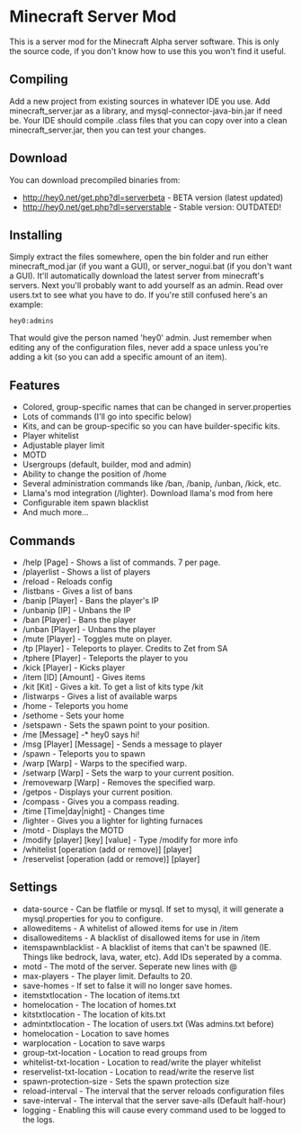 Minecraft Server Mod
====================
This is a server mod for the Minecraft Alpha server software. This is only the
source code, if you don't know how to use this you won't find it useful.

Compiling
---------
Add a new project from existing sources in whatever IDE you use. Add
minecraft_server.jar as a library, and mysql-connector-java-bin.jar if need be.
Your IDE should compile .class files that you can copy over into a clean
minecraft_server.jar, then you can test your changes.

Download
--------
You can download precompiled binaries from:
* http://hey0.net/get.php?dl=serverbeta - BETA version (latest updated)
* http://hey0.net/get.php?dl=serverstable - Stable version: OUTDATED!

Installing
----------
Simply extract the files somewhere, open the bin folder and run either
minecraft_mod.jar (if you want a GUI), or server_nogui.bat (if you don't want a
GUI). It'll automatically download the latest server from minecraft's servers.
Next you'll probably want to add yourself as an admin. Read over users.txt to
see what you have to do. If you're still confused here's an example:

    hey0:admins


That would give the person named 'hey0' admin. Just remember when editing any
of the configuration files, never add a space unless you're adding a kit (so
you can add a specific amount of an item).

Features
--------
* Colored, group-specific names that can be changed in server.properties
* Lots of commands (I'll go into specific below)
* Kits, and can be group-specific so you can have builder-specific kits.
* Player whitelist
* Adjustable player limit
* MOTD
* Usergroups (default, builder, mod and admin)
* Ability to change the position of /home
* Several administration commands like /ban, /banip, /unban, /kick, etc.
* Llama's mod integration (/lighter). Download llama's mod from here
* Configurable item spawn blacklist
* And much more...

Commands
--------
* /help [Page] - Shows a list of commands. 7 per page.
* /playerlist - Shows a list of players
* /reload - Reloads config
* /listbans <IP or bans> - Gives a list of bans
* /banip [Player] <Reason> - Bans the player's IP
* /unbanip [IP] - Unbans the IP
* /ban [Player] <Reason> - Bans the player
* /unban [Player] - Unbans the player
* /mute [Player] - Toggles mute on player.
* /tp [Player] - Teleports to player. Credits to Zet from SA
* /tphere [Player] - Teleports the player to you
* /kick [Player] <Reason> - Kicks player
* /item [ID] [Amount] <Player> - Gives items
* /kit [Kit] - Gives a kit. To get a list of kits type /kit
* /listwarps - Gives a list of available warps
* /home - Teleports you home
* /sethome - Sets your home
* /setspawn - Sets the spawn point to your position.
* /me [Message] -* hey0 says hi!
* /msg [Player] [Message] - Sends a message to player
* /spawn - Teleports you to spawn
* /warp [Warp] - Warps to the specified warp.
* /setwarp [Warp] - Sets the warp to your current position.
* /removewarp [Warp] - Removes the specified warp.
* /getpos - Displays your current position.
* /compass - Gives you a compass reading.
* /time [Time|day|night] - Changes time
* /lighter - Gives you a lighter for lighting furnaces
* /motd - Displays the MOTD
* /modify [player] [key] [value] - Type /modify for more info
* /whitelist [operation (add or remove)] [player]
* /reservelist [operation (add or remove)] [player]

Settings
--------
* data-source - Can be flatfile or mysql. If set to mysql, it will generate a mysql.properties for you to configure.
* alloweditems - A whitelist of allowed items for use in /item
* disalloweditems - A blacklist of disallowed items for use in /item
* itemspawnblacklist - A blacklist of items that can't be spawned (IE. Things like bedrock, lava, water, etc). Add IDs seperated by a comma.
* motd - The motd of the server. Seperate new lines with @
* max-players - The player limit. Defaults to 20.
* save-homes - If set to false it will no longer save homes.
* itemstxtlocation - The location of items.txt
* homelocation - The location of homes.txt
* kitstxtlocation - The location of kits.txt
* admintxtlocation - The location of users.txt (Was admins.txt before)
* homelocation - Location to save homes
* warplocation - Location to save warps
* group-txt-location - Location to read groups from
* whitelist-txt-location - Location to read/write the player whitelist
* reservelist-txt-location - Location to read/write the reserve list
* spawn-protection-size - Sets the spawn protection size
* reload-interval - The interval that the server reloads configuration files
* save-interval - The interval that the server save-alls (Default half-hour)
* logging - Enabling this will cause every command used to be logged to the logs.
